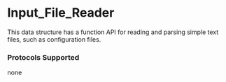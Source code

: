 # Input_File_Reader

This data structure has a function API for reading and parsing simple text files, such as configuration files.

### Protocols Supported

none
